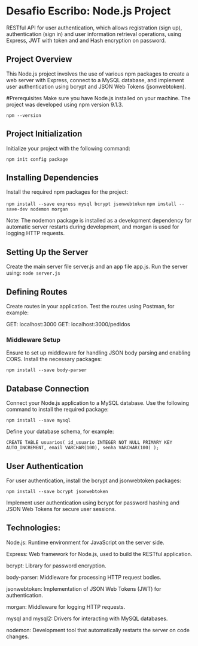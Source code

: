 # Desafio Escribo: Node.js Project
RESTful API for user authentication, which allows registration (sign up), authentication (sign in) and user information retrieval operations, using Express, JWT with token and and Hash encryption on password. 


## Project Overview
This Node.js project involves the use of various npm packages to create a web server with Express, connect to a MySQL database, and implement user authentication using bcrypt and JSON Web Tokens (jsonwebtoken).

#Prerequisites
Make sure you have Node.js installed on your machine. The project was developed using npm version 9.1.3.

`npm --version`

## Project Initialization
Initialize your project with the following command:

`npm init config package`

## Installing Dependencies
Install the required npm packages for the project:

`npm install --save express mysql bcrypt jsonwebtoken`
`npm install --save-dev nodemon morgan`

Note: The nodemon package is installed as a development dependency for automatic server restarts during development, and morgan is used for logging HTTP requests.

## Setting Up the Server
Create the main server file server.js and an app file app.js. Run the server using:
`node server.js`

## Defining Routes
Create routes in your application. Test the routes using Postman, for example:

GET: localhost:3000
GET: localhost:3000/pedidos

### Middleware Setup

Ensure to set up middleware for handling JSON body parsing and enabling CORS. Install the necessary packages:

`npm install --save body-parser`



## Database Connection
Connect your Node.js application to a MySQL database. Use the following command to install the required package:

`npm install --save mysql`

Define your database schema, for example:


`CREATE TABLE usuarios(
  id_usuario INTEGER NOT NULL PRIMARY KEY AUTO_INCREMENT,
  email VARCHAR(100),
  senha VARCHAR(100)
);` 

## User Authentication
For user authentication, install the bcrypt and jsonwebtoken packages:

`npm install --save bcrypt jsonwebtoken`


Implement user authentication using bcrypt for password hashing and JSON Web Tokens for secure user sessions.

## Technologies:

Node.js: Runtime environment for JavaScript on the server side.

Express: Web framework for Node.js, used to build the RESTful application.

bcrypt: Library for password encryption.

body-parser: Middleware for processing HTTP request bodies.

jsonwebtoken: Implementation of JSON Web Tokens (JWT) for authentication.

morgan: Middleware for logging HTTP requests.

mysql and mysql2: Drivers for interacting with MySQL databases.

nodemon: Development tool that automatically restarts the server on code changes.
